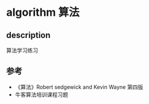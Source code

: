 # algorithm 算法

## description

算法学习练习

## 参考

- 《算法》Robert sedgewick and Kevin Wayne 第四版
- 牛客算法培训课程习题
